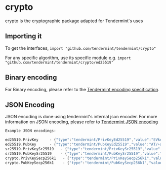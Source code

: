# crypto

crypto is the cryptographic package adapted for Tendermint's uses

## Importing it

To get the interfaces,
`import "github.com/tendermint/tendermint/crypto"`

For any specific algorithm, use its specific module e.g.
`import "github.com/tendermint/tendermint/crypto/ed25519"`

## Binary encoding

For Binary encoding, please refer to the [Tendermint encoding specification](https://docs.tendermint.com/master/spec/core/encoding.html).

## JSON Encoding

JSON encoding is done using tendermint's internal json encoder. For more information on JSON encoding, please refer to [Tendermint JSON encoding](https://github.com/tendermint/tendermint/blob/ccc990498df70f5a3df06d22476c9bb83812cbe3/libs/json/doc.go)

```go
Example JSON encodings:

ed25519.PrivKey     - {"type":"tendermint/PrivKeyEd25519","value":"EVkqJO/jIXp3rkASXfh9YnyToYXRXhBr6g9cQVxPFnQBP/5povV4HTjvsy530kybxKHwEi85iU8YL0qQhSYVoQ=="}
ed25519.PubKey      - {"type":"tendermint/PubKeyEd25519","value":"AT/+aaL1eB0477Mud9JMm8Sh8BIvOYlPGC9KkIUmFaE="}
sr25519.PrivKeySr25519   - {"type":"tendermint/PrivKeySr25519","value":"xtYVH8UCIqfrY8FIFc0QEpAEBShSG4NT0zlEOVSZ2w4="}
sr25519.PubKeySr25519    - {"type":"tendermint/PubKeySr25519","value":"8sKBLKQ/OoXMcAJVxBqz1U7TyxRFQ5cmliuHy4MrF0s="}
crypto.PrivKeySecp256k1   - {"type":"tendermint/PrivKeySecp256k1","value":"zx4Pnh67N+g2V+5vZbQzEyRerX9c4ccNZOVzM9RvJ0Y="}
crypto.PubKeySecp256k1    - {"type":"tendermint/PubKeySecp256k1","value":"A8lPKJXcNl5VHt1FK8a244K9EJuS4WX1hFBnwisi0IJx"}
```
